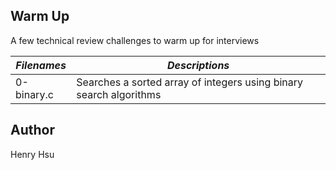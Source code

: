 ## Warm Up

A few technical review challenges to warm up for interviews


|            *Filenames*            |                  *Descriptions*                                         |
|-----------------------------------|-------------------------------------------------------------------------|
| 0-binary.c                        | Searches a sorted array of integers using binary search algorithms      |



## Author
Henry Hsu